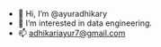 - 👋 Hi, I’m @ayuradhikary
- 👀 I’m interested in data engineering.
- 📫 adhikariayur7@gmail.com

<!---
ayuradhikary/ayuradhikary is a ✨ special ✨ repository because its `README.md` (this file) appears on your GitHub profile.
You can click the Preview link to take a look at your changes.
--->
